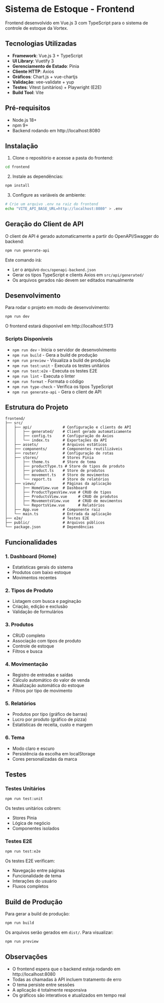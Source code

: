 # Sistema de Estoque - Frontend

Frontend desenvolvido em Vue.js 3 com TypeScript para o sistema de controle de estoque da Vortex.

## Tecnologias Utilizadas

- **Framework**: Vue.js 3 + TypeScript
- **UI Library**: Vuetify 3
- **Gerenciamento de Estado**: Pinia
- **Cliente HTTP**: Axios
- **Gráficos**: Chart.js + vue-chartjs
- **Validação**: vee-validate + yup
- **Testes**: Vitest (unitários) + Playwright (E2E)
- **Build Tool**: Vite

## Pré-requisitos

- Node.js 18+ 
- npm 9+
- Backend rodando em http://localhost:8080

## Instalação

1. Clone o repositório e acesse a pasta do frontend:
```bash
cd frontend
```

2. Instale as dependências:
```bash
npm install
```

3. Configure as variáveis de ambiente:
```bash
# Crie um arquivo .env na raiz do frontend
echo "VITE_API_BASE_URL=http://localhost:8080" > .env
```

## Geração do Client de API

O client de API é gerado automaticamente a partir do OpenAPI/Swagger do backend:

```bash
npm run generate-api
```

Este comando irá:
- Ler o arquivo `docs/openapi-backend.json`
- Gerar os tipos TypeScript e clients Axios em `src/api/generated/`
- Os arquivos gerados não devem ser editados manualmente

## Desenvolvimento

Para rodar o projeto em modo de desenvolvimento:

```bash
npm run dev
```

O frontend estará disponível em http://localhost:5173

### Scripts Disponíveis

- `npm run dev` - Inicia o servidor de desenvolvimento
- `npm run build` - Gera a build de produção
- `npm run preview` - Visualiza a build de produção
- `npm run test:unit` - Executa os testes unitários
- `npm run test:e2e` - Executa os testes E2E
- `npm run lint` - Executa o linter
- `npm run format` - Formata o código
- `npm run type-check` - Verifica os tipos TypeScript
- `npm run generate-api` - Gera o client de API

## Estrutura do Projeto

```
frontend/
├── src/
│   ├── api/              # Configuração e clients de API
│   │   ├── generated/    # Client gerado automaticamente
│   │   ├── config.ts     # Configuração do Axios
│   │   └── index.ts      # Exportações da API
│   ├── assets/           # Arquivos estáticos
│   ├── components/       # Componentes reutilizáveis
│   ├── router/           # Configuração de rotas
│   ├── stores/           # Stores Pinia
│   │   ├── theme.ts      # Store de tema
│   │   ├── productType.ts # Store de tipos de produto
│   │   ├── product.ts    # Store de produtos
│   │   ├── movement.ts   # Store de movimentos
│   │   └── report.ts     # Store de relatórios
│   ├── views/            # Páginas da aplicação
│   │   ├── HomeView.vue  # Dashboard
│   │   ├── ProductTypesView.vue # CRUD de tipos
│   │   ├── ProductsView.vue     # CRUD de produtos
│   │   ├── MovementsView.vue    # CRUD de movimentos
│   │   └── ReportsView.vue      # Relatórios
│   ├── App.vue           # Componente raiz
│   └── main.ts           # Entrada da aplicação
├── e2e/                  # Testes E2E
├── public/               # Arquivos públicos
└── package.json          # Dependências
```

## Funcionalidades

### 1. Dashboard (Home)
- Estatísticas gerais do sistema
- Produtos com baixo estoque
- Movimentos recentes

### 2. Tipos de Produto
- Listagem com busca e paginação
- Criação, edição e exclusão
- Validação de formulários

### 3. Produtos
- CRUD completo
- Associação com tipos de produto
- Controle de estoque
- Filtros e busca

### 4. Movimentação
- Registro de entradas e saídas
- Cálculo automático do valor de venda
- Atualização automática do estoque
- Filtros por tipo de movimento

### 5. Relatórios
- Produtos por tipo (gráfico de barras)
- Lucro por produto (gráfico de pizza)
- Estatísticas de receita, custo e margem

### 6. Tema
- Modo claro e escuro
- Persistência da escolha em localStorage
- Cores personalizadas da marca

## Testes

### Testes Unitários

```bash
npm run test:unit
```

Os testes unitários cobrem:
- Stores Pinia
- Lógica de negócio
- Componentes isolados

### Testes E2E

```bash
npm run test:e2e
```

Os testes E2E verificam:
- Navegação entre páginas
- Funcionalidade de tema
- Interações do usuário
- Fluxos completos

## Build de Produção

Para gerar a build de produção:

```bash
npm run build
```

Os arquivos serão gerados em `dist/`. Para visualizar:

```bash
npm run preview
```

## Observações

- O frontend espera que o backend esteja rodando em http://localhost:8080
- Todas as chamadas à API incluem tratamento de erro
- O tema persiste entre sessões
- A aplicação é totalmente responsiva
- Os gráficos são interativos e atualizados em tempo real
